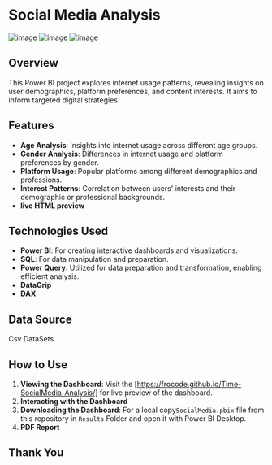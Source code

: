 # Social Media Analysis 
![image](https://github.com/FroCode/Time-SocialMedia-Analysis/blob/main/Reports/Capture%20d'%C3%A9cran%202024-02-25%20191259.png)
![image](https://github.com/FroCode/Time-SocialMedia-Analysis/blob/main/Reports/Capture%20d'%C3%A9cran%202024-02-25%20191323.png)
![image](https://github.com/FroCode/Time-SocialMedia-Analysis/blob/main/Reports/Capture%20d'%C3%A9cran%202024-02-25%20193543.png)
## Overview

This Power BI project explores internet usage patterns, revealing insights on user demographics, platform preferences, and content interests. It aims to inform targeted digital strategies.

## Features

- **Age Analysis**: Insights into internet usage across different age groups.
- **Gender Analysis**: Differences in internet usage and platform preferences by gender.
- **Platform Usage**: Popular platforms among different demographics and professions.
- **Interest Patterns**: Correlation between users' interests and their demographic or professional backgrounds.
- **live HTML preview**

## Technologies Used

- **Power BI**: For creating interactive dashboards and visualizations.
- **SQL**: For data manipulation and preparation.
- **Power Query**: Utilized for data preparation and transformation, enabling efficient analysis.
- **DataGrip**
- **DAX**
## Data Source

Csv DataSets

## How to Use

1. **Viewing the Dashboard**: Visit the [https://frocode.github.io/Time-SocialMedia-Analysis/] for live preview of the dashboard.
2. **Interacting with the Dashboard**
3. **Downloading the Dashboard**: For a local copy`SocialMedia.pbix` file from this repository in `Results` Folder and open it with Power BI Desktop.
4. **PDF Report**
## Thank You